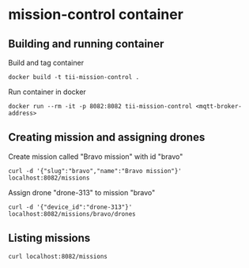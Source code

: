 # mission-control container

## Building and running container

Build and tag container
```
docker build -t tii-mission-control .
```

Run container in docker
```
docker run --rm -it -p 8082:8082 tii-mission-control <mqtt-broker-address>
```

## Creating mission and assigning drones

Create mission called "Bravo mission" with id "bravo"
```
curl -d '{"slug":"bravo","name":"Bravo mission"}' localhost:8082/missions
```

Assign drone "drone-313" to mission "bravo"
```
curl -d '{"device_id":"drone-313"}' localhost:8082/missions/bravo/drones
```

## Listing missions

```
curl localhost:8082/missions
```
